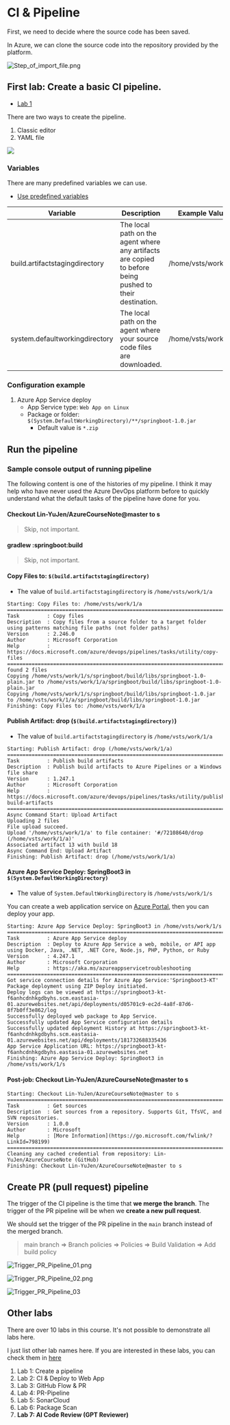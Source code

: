 # CI &amp; Pipeline

First, we need to decide where the source code has been saved.

In Azure, we can clone the source code into the repository provided by the platform.

![Step_of_import_file.png](Step_of_import_file.png)

## First lab: Create a basic CI pipeline.

* [Lab 1](https://hackmd.io/@twdeveloper/SJDxACbhR#Lab-1-Create-a-pipeline)

There are two ways to create the pipeline.
1. Classic editor
2. YAML file

![](https://hackmd.io/_uploads/SkROlEEHT.png)

### Variables

There are many predefined variables we can use.

* [Use predefined variables](https://learn.microsoft.com/en-us/azure/devops/pipelines/build/variables?view=azure-devops&tabs=yaml)

| Variable                       | Description                                                                                             | Example Value       |
|--------------------------------|---------------------------------------------------------------------------------------------------------|---------------------|
| build.artifactstagingdirectory | The local path on the agent where any artifacts are copied to before being pushed to their destination. | /home/vsts/work/1/a |
| system.defaultworkingdirectory | The local path on the agent where your source code files are downloaded.                                | /home/vsts/work/1/s |

### Configuration example

1. Azure App Service deploy
    - App Service type: `Web App on Linux`
    - Package or folder: `$(System.DefaultWorkingDirectory)/**/springboot-1.0.jar`
        * Default value is `*.zip`

## Run the pipeline

### Sample console output of running pipeline

The following content is one of the histories of my pipeline.
I think it may help who have never used the Azure DevOps platform before
to quickly understand what the default tasks of the pipeline have done for you.

#### Checkout Lin-YuJen/AzureCourseNote@master to s

> Skip, not important.

#### gradlew :springboot:build

> Skip, not important.

#### Copy Files to: `$(build.artifactstagingdirectory)`

* The value of `build.artifactstagingdirectory` is `/home/vsts/work/1/a`

```text
Starting: Copy Files to: /home/vsts/work/1/a
==============================================================================
Task         : Copy files
Description  : Copy files from a source folder to a target folder using patterns matching file paths (not folder paths)
Version      : 2.246.0
Author       : Microsoft Corporation
Help         : https://docs.microsoft.com/azure/devops/pipelines/tasks/utility/copy-files
==============================================================================
found 2 files
Copying /home/vsts/work/1/s/springboot/build/libs/springboot-1.0-plain.jar to /home/vsts/work/1/a/springboot/build/libs/springboot-1.0-plain.jar
Copying /home/vsts/work/1/s/springboot/build/libs/springboot-1.0.jar to /home/vsts/work/1/a/springboot/build/libs/springboot-1.0.jar
Finishing: Copy Files to: /home/vsts/work/1/a
```

#### Publish Artifact: drop (`$(build.artifactstagingdirectory)`)

* The value of `build.artifactstagingdirectory` is `/home/vsts/work/1/a`

```text
Starting: Publish Artifact: drop (/home/vsts/work/1/a)
==============================================================================
Task         : Publish build artifacts
Description  : Publish build artifacts to Azure Pipelines or a Windows file share
Version      : 1.247.1
Author       : Microsoft Corporation
Help         : https://docs.microsoft.com/azure/devops/pipelines/tasks/utility/publish-build-artifacts
==============================================================================
Async Command Start: Upload Artifact
Uploading 2 files
File upload succeed.
Upload '/home/vsts/work/1/a' to file container: '#/72108640/drop (/home/vsts/work/1/a)'
Associated artifact 13 with build 18
Async Command End: Upload Artifact
Finishing: Publish Artifact: drop (/home/vsts/work/1/a)
```

#### Azure App Service Deploy: SpringBoot3 in `$(System.DefaultWorkingDirectory)`

* The value of `System.DefaultWorkingDirectory` is `/home/vsts/work/1/s`

You can create a web application service on [Azure Portal](https://portal.azure.com/),
then you can deploy your app.

```text
Starting: Azure App Service Deploy: SpringBoot3 in /home/vsts/work/1/s
==============================================================================
Task         : Azure App Service deploy
Description  : Deploy to Azure App Service a web, mobile, or API app using Docker, Java, .NET, .NET Core, Node.js, PHP, Python, or Ruby
Version      : 4.247.1
Author       : Microsoft Corporation
Help         : https://aka.ms/azureappservicetroubleshooting
==============================================================================
Got service connection details for Azure App Service:'Springboot3-KT'
Package deployment using ZIP Deploy initiated.
Deploy logs can be viewed at https://springboot3-kt-f6anhcdnhkgdbyhs.scm.eastasia-01.azurewebsites.net/api/deployments/d05701c9-ec2d-4a8f-87d6-8f7b0ff3e862/log
Successfully deployed web package to App Service.
Successfully updated App Service configuration details
Successfully updated deployment History at https://springboot3-kt-f6anhcdnhkgdbyhs.scm.eastasia-01.azurewebsites.net/api/deployments/181732688335436
App Service Application URL: https://springboot3-kt-f6anhcdnhkgdbyhs.eastasia-01.azurewebsites.net
Finishing: Azure App Service Deploy: SpringBoot3 in /home/vsts/work/1/s
```

#### Post-job: Checkout Lin-YuJen/AzureCourseNote@master to s

```text
Starting: Checkout Lin-YuJen/AzureCourseNote@master to s
==============================================================================
Task         : Get sources
Description  : Get sources from a repository. Supports Git, TfsVC, and SVN repositories.
Version      : 1.0.0
Author       : Microsoft
Help         : [More Information](https://go.microsoft.com/fwlink/?LinkId=798199)
==============================================================================
Cleaning any cached credential from repository: Lin-YuJen/AzureCourseNote (GitHub)
Finishing: Checkout Lin-YuJen/AzureCourseNote@master to s
```

## Create PR (pull request) pipeline

The trigger of the CI pipeline is the time that **we merge the branch**.
The trigger of the PR pipeline will be when we **create a new pull request**.

We should set the trigger of the PR pipeline in the `main` branch instead of the merged branch.

> main branch ⇒ Branch policies ⇒ Policies ⇒ Build Validation ⇒ Add build policy

![Trigger_PR_Pipeline_01.png](Trigger_PR_Pipeline_01.png)

![Trigger_PR_Pipeline_02.png](Trigger_PR_Pipeline_02.png)

![Trigger_PR_Pipeline_03](Trigger_PR_Pipeline_03.png)

## Other labs

There are over 10 labs in this course. It's not possible to demonstrate all labs here.

I just list other lab names here.
If you are interested in these labs, you can check them in [here](https://hackmd.io/@twdeveloper/SJDxACbhR)

1. Lab 1: Create a pipeline
2. Lab 2: CI & Deploy to Web App
3. Lab 3: GitHub Flow & PR
4. Lab 4: PR-Pipeline
5. Lab 5: SonarCloud
6. Lab 6: Package Scan
7. **Lab 7: AI Code Review (GPT Reviewer)**
